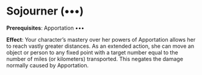 # Sojourner (•••)
**Prerequisites**: Apportation •••

**Effect**: Your character’s mastery over her powers of
Apportation allows her to reach vastly greater distances. As
an extended action, she can move an object or person to any
fixed point with a target number equal to the number of
miles (or kilometers) transported. This negates the damage
normally caused by Apportation.